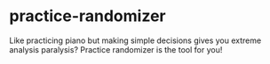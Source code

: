 # practice-randomizer
Like practicing piano but making simple decisions gives you extreme analysis paralysis? Practice randomizer is the tool for you!

